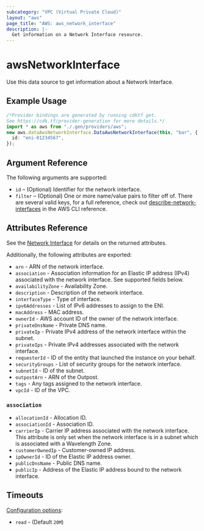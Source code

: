 ```yaml
---
subcategory: "VPC (Virtual Private Cloud)"
layout: "aws"
page_title: "AWS: aws_network_interface"
description: |-
  Get information on a Network Interface resource.
---
```


# awsNetworkInterface

Use this data source to get information about a Network Interface.

## Example Usage

```typescript
/*Provider bindings are generated by running cdktf get.
See https://cdk.tf/provider-generation for more details.*/
import * as aws from "./.gen/providers/aws";
new aws.dataAwsNetworkInterface.DataAwsNetworkInterface(this, "bar", {
  id: "eni-01234567",
});

```

## Argument Reference

The following arguments are supported:

* `id` – (Optional) Identifier for the network interface.
* `filter` – (Optional) One or more name/value pairs to filter off of. There are several valid keys, for a full reference, check out [describe-network-interfaces](https://docs.aws.amazon.com/cli/latest/reference/ec2/describe-network-interfaces.html) in the AWS CLI reference.

## Attributes Reference

See the [Network Interface](/docs/providers/aws/r/network_interface.html) for details on the returned attributes.

Additionally, the following attributes are exported:

* `arn` - ARN of the network interface.
* `association` - Association information for an Elastic IP address (IPv4) associated with the network interface. See supported fields below.
* `availabilityZone` - Availability Zone.
* `description` - Description of the network interface.
* `interfaceType` - Type of interface.
* `ipv6Addresses` - List of IPv6 addresses to assign to the ENI.
* `macAddress` - MAC address.
* `ownerId` - AWS account ID of the owner of the network interface.
* `privateDnsName` - Private DNS name.
* `privateIp` - Private IPv4 address of the network interface within the subnet.
* `privateIps` - Private IPv4 addresses associated with the network interface.
* `requesterId` - ID of the entity that launched the instance on your behalf.
* `securityGroups` - List of security groups for the network interface.
* `subnetId` - ID of the subnet.
* `outpostArn` - ARN of the Outpost.
* `tags` - Any tags assigned to the network interface.
* `vpcId` - ID of the VPC.

### `association`

* `allocationId` - Allocation ID.
* `associationId` - Association ID.
* `carrierIp` - Carrier IP address associated with the network interface. This attribute is only set when the network interface is in a subnet which is associated with a Wavelength Zone.
* `customerOwnedIp` - Customer-owned IP address.
* `ipOwnerId` - ID of the Elastic IP address owner.
* `publicDnsName` - Public DNS name.
* `publicIp` - Address of the Elastic IP address bound to the network interface.

## Timeouts

[Configuration options](https://developer.hashicorp.com/terraform/language/resources/syntax#operation-timeouts):

* `read` - (Default `20M`)
